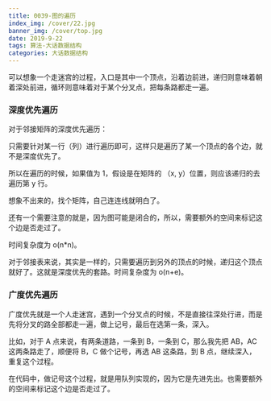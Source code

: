```yaml
---
title: 0039-图的遍历
index_img: /cover/22.jpg
banner_img: /cover/top.jpg
date: 2019-9-22
tags: 算法-大话数据结构
categories: 大话数据结构
---
```




可以想象一个走迷宫的过程，入口是其中一个顶点，沿着边前进，递归则意味着朝着深处前进，循环则意味着对于某个分叉点，把每条路都走一遍。

### 深度优先遍历

对于邻接矩阵的深度优先遍历：

只需要针对某一行（列）进行遍历即可，这样只是遍历了某一个顶点的各个边，就不是深度优先了。

所以在遍历的时候，如果值为 1，假设是在矩阵的 （x, y）位置，则应该递归的去遍历第 y 行。

想象不出来的，找个矩阵，自己连连线就明白了。

还有一个需要注意的就是，因为图可能是闭合的，所以，需要额外的空间来标记这个边是否走过了。

时间复杂度为 o(n*n)。



对于邻接表来说，其实是一样的，只需要遍历到另外的顶点的时候，递归这个顶点就好了。这就是深度优先的套路。时间复杂度为 o(n+e)。



### 广度优先遍历

广度优先就是一个人走迷宫，遇到一个分叉点的时候，不是直接往深处行进，而是先将分叉的路全部都走一遍，做上记号，最后在选第一条，深入。

比如，对于 A 点来说，有两条道路，一条到 B，一条到 C，那么我先把 AB，AC 这两条路走了，顺便将 B，C 做个记号，再选 AB 这条路，到 B 点，继续深入，重复这个过程。

在代码中，做记号这个过程，就是用队列实现的，因为它是先进先出。也需要额外的空间来标记这个边是否走过了。

